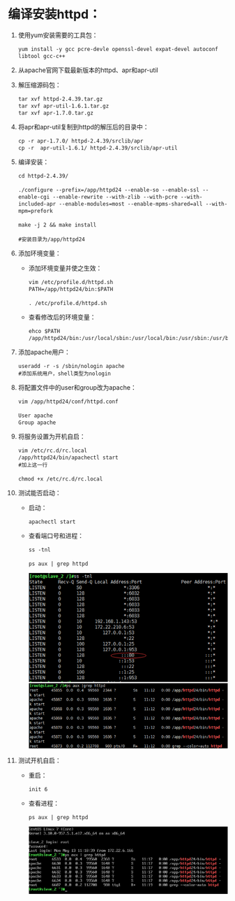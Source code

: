 # 编译安装httpd：
1. 使用yum安装需要的工具包：
    ```
    yum install -y gcc pcre-devle openssl-devel expat-devel autoconf libtool gcc-c++
    ```

2. 从apache官网下载最新版本的httpd、apr和apr-util

3. 解压缩源码包：
    ```
    tar xvf httpd-2.4.39.tar.gz
    tar xvf apr-util-1.6.1.tar.gz
    tar xvf apr-1.7.0.tar.gz
    ```
4. 将apr和apr-util复制到httpd的解压后的目录中：
    ```
    cp -r apr-1.7.0/ httpd-2.4.39/srclib/apr
    cp -r  apr-util-1.6.1/ httpd-2.4.39/srclib/apr-util
    ```
5. 编译安装：
    ```shell
    cd httpd-2.4.39/

    ./configure --prefix=/app/httpd24 --enable-so --enable-ssl --enable-cgi --enable-rewrite --with-zlib --with-pcre --with-included-apr --enable-modules=most --enable-mpms-shared=all --with-mpm=prefork

    make -j 2 && make install

    #安装目录为/app/httpd24
    ```
6. 添加环境变量：
    + 添加环境变量并使之生效：
        ```
        vim /etc/profile.d/httpd.sh
        PATH=/app/httpd24/bin:$PATH

        . /etc/profile.d/httpd.sh
        ```
    + 查看修改后的环境变量：
        ``` 
        ehco $PATH
        /app/httpd24/bin:/usr/local/sbin:/usr/local/bin:/usr/sbin:/usr/bin:/root/bin
        ```
7. 添加apache用户：
    ```shell
    useradd -r -s /sbin/nologin apache
    #添加系统用户，shell类型为nologin
    ```
8. 将配置文件中的user和group改为apache：
    ```
    vim /app/httpd24/conf/httpd.conf

    User apache
    Group apache
    ```
9. 将服务设置为开机自启：
    ```shell
    vim /etc/rc.d/rc.local
    /app/httpd24/bin/apachectl start
    #加上这一行

    chmod +x /etc/rc.d/rc.local
    ```
10. 测试能否启动：
    + 启动：
        ```
        apachectl start
        ```
    + 查看端口号和进程：
        ```
        ss -tnl

        ps aux | grep httpd
        ```  
        ![avagar](https://github.com/aNswerO/note/blob/master/10th-week/pic/%E7%BC%96%E8%AF%91%E5%AE%89%E8%A3%85httpd/%E6%9F%A5%E7%9C%8B%E7%AB%AF%E5%8F%A3.png)  
        ![avagar](https://github.com/aNswerO/note/blob/master/10th-week/pic/%E7%BC%96%E8%AF%91%E5%AE%89%E8%A3%85httpd/%E6%9F%A5%E7%9C%8B%E8%BF%9B%E7%A8%8B.png)  
11. 测试开机自启：
    + 重启：
      ```
      init 6
      ```
    + 查看进程：
      ```
      ps aux | grep httpd
      ```  
      ![avagar](https://github.com/aNswerO/note/blob/master/10th-week/pic/%E7%BC%96%E8%AF%91%E5%AE%89%E8%A3%85httpd/%E6%B5%8B%E8%AF%95%E5%BC%80%E6%9C%BA%E8%87%AA%E5%90%AF.png)
